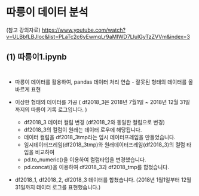 # 따릉이 데이터 분석

(참고 강의자료) https://www.youtube.com/watch?v=ULBbfLBJIoc&list=PLaTc2c6yEwmqLr9aMIWD7LluIGyTzZVVm&index=3

## (1) 따릉이1.ipynb <br><br>
- 따릉이 데이터를 활용하여, pandas 데이터 처리 연습 - 잘못된 형태의 데이터를 올바르게 표현
- 이상한 형태의 데이터를 가공 ( df2018_3은  2018년 7월1일 ~ 2018년 12월 31일 까지의 따릉이 기록 로그입니다. )
  - df2018_3 데이터 컬럼 변경 (df2018_2와 동일한 컬럼으로 변경)
  - df2018_3의 컬럼이 원래는 데이터 로우에 해당됩니다.
  - 데이터 컬럼을 df2018_3tmp라는 임시 데이터프레임을 만들었습니다.
  - 임시데이터프레임(df2018_3tmp)와 원래데이터프레임(df2018_3)의 컬럼 타입을 비교하여
  - pd.to_numeric()을 이용하여 컬럼타입을 변경했습니다.
  - pd.concat()을 이용하여 df2018_3과 df2018_tmp를 합쳤습니다.
  
- df2018_1, df2018_2, df2018_3 데이터를 합쳤습니다. (2018년 1월1일부터 12월31일까지 데이터 로그를 표현했습니다.)
